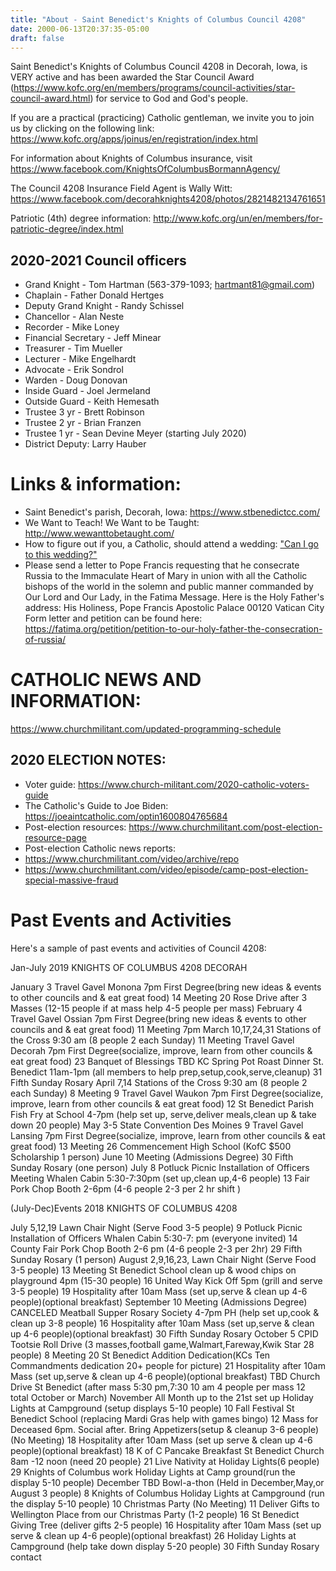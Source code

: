 ```yaml
---
title: "About - Saint Benedict's Knights of Columbus Council 4208"
date: 2000-06-13T20:37:35-05:00
draft: false
---
```


Saint Benedict's Knights of Columbus Council 4208 in Decorah, Iowa, is VERY active and has been awarded the Star Council Award (https://www.kofc.org/en/members/programs/council-activities/star-council-award.html) for service to God and God's people. 

If you are a practical (practicing) Catholic gentleman, we invite you to join us by clicking on the following link: https://www.kofc.org/apps/joinus/en/registration/index.html  

For information about Knights of Columbus insurance, visit https://www.facebook.com/KnightsOfColumbusBormannAgency/

The Council 4208 Insurance Field Agent is Wally Witt: https://www.facebook.com/decorahknights4208/photos/2821482134761651

Patriotic (4th) degree information: http://www.kofc.org/un/en/members/for-patriotic-degree/index.html

## 2020-2021 Council officers
- Grand Knight - Tom Hartman (563-379-1093; hartmant81@gmail.com)
- Chaplain - Father Donald Hertges
- Deputy Grand Knight - Randy Schissel
- Chancellor - Alan Neste
- Recorder - Mike Loney
- Financial Secretary - Jeff Minear
- Treasurer - Tim Mueller
- Lecturer - Mike Engelhardt
- Advocate - Erik Sondrol
- Warden - Doug Donovan
- Inside Guard - Joel Jermeland
- Outside Guard - Keith Hemesath
- Trustee 3 yr - Brett Robinson
- Trustee 2 yr - Brian Franzen
- Trustee 1 yr - Sean Devine Meyer (starting July 2020)
- District Deputy: Larry Hauber 

# Links & information:

- Saint Benedict's parish, Decorah, Iowa: https://www.stbenedictcc.com/
- We Want to Teach! We Want to be Taught: http://www.wewanttobetaught.com/
- How to figure out if you, a Catholic, should attend a wedding: ["Can I go to this wedding?"](https://www.catholic.com/magazine/print-edition/to-attend-or-not-to-attend)
- Please send a letter to Pope Francis requesting that he consecrate Russia to the Immaculate Heart of Mary in union with all the Catholic bishops of the world in the solemn and public manner commanded by Our Lord and Our Lady, in the Fatima Message.
Here is the Holy Father's address:
His Holiness, Pope Francis
Apostolic Palace
00120 Vatican City
Form letter and petition can be found here: https://fatima.org/petition/petition-to-our-holy-father-the-consecration-of-russia/

# CATHOLIC NEWS AND INFORMATION:
https://www.churchmilitant.com/updated-programming-schedule

## 2020 ELECTION NOTES:
- Voter guide: https://www.church-militant.com/2020-catholic-voters-guide
- The Catholic's Guide to Joe Biden: https://joeaintcatholic.com/optin1600804765684
- Post-election resources: https://www.churchmilitant.com/post-election-resource-page
- Post-election Catholic news reports: 
- https://www.churchmilitant.com/video/archive/repo
- https://www.churchmilitant.com/video/episode/camp-post-election-special-massive-fraud

# Past Events and Activities
Here's a sample of past events and activities of Council 4208:

Jan-July 2019 KNIGHTS OF COLUMBUS 4208 DECORAH

January
3 Travel Gavel Monona 7pm First Degree(bring new ideas & events to other councils and & eat great food)
14 Meeting
20 Rose Drive after 3 Masses (12-15 people if at mass help 4-5 people per mass)
February
4 Travel Gavel Ossian 7pm First Degree(bring new ideas & events to other councils and & eat great food)
11 Meeting 7pm
March
10,17,24,31 Stations of the Cross 9:30 am (8 people 2 each Sunday)
11 Meeting Travel Gavel Decorah 7pm First Degree(socialize, improve, learn from other councils & eat great food)
23 Banquet of Blessings
TBD KC Spring Pot Roast Dinner St. Benedict 11am-1pm (all members to help prep,setup,cook,serve,cleanup)
31 Fifth Sunday Rosary
April
7,14 Stations of the Cross 9:30 am (8 people 2 each Sunday)
8 Meeting
9 Travel Gavel Waukon 7pm First Degree(socialize, improve, learn from other councils & eat great food)
12 St Benedict Parish Fish Fry at School 4-7pm (help set up, serve,deliver meals,clean up & take down 20 people)
May
3-5 State Convention Des Moines
9 Travel Gavel Lansing 7pm First Degree(socialize, improve, learn from other councils & eat great food)
13 Meeting
26 Commencement High School (KofC $500 Scholarship 1 person)
June
10 Meeting (Admissions Degree)
30 Fifth Sunday Rosary (one person)
July
8 Potluck Picnic Installation of Officers Meeting Whalen Cabin 5:30-7:30pm (set up,clean up,4-6 people)
13 Fair Pork Chop Booth 2-6pm (4-6 people 2-3 per 2 hr shift )

(July-Dec)Events 2018 KNIGHTS OF COLUMBUS 4208

July
5,12,19 Lawn Chair Night (Serve Food 3-5 people)
9 Potluck Picnic Installation of Officers Whalen Cabin 5:30-7: pm (everyone invited)
14 County Fair Pork Chop Booth 2-6 pm (4-6 people 2-3 per 2hr)
29 Fifth Sunday Rosary (1 person)
August
2,9,16,23, Lawn Chair Night (Serve Food 3-5 people)
13 Meeting St Benedict School clean up & wood chips on playground 4pm (15-30 people)
16 United Way Kick Off 5pm (grill and serve 3-5 people)
19 Hospitality after 10am Mass (set up,serve & clean up 4-6 people)(optional breakfast)
September
10 Meeting (Admissions Degree)
CANCELED Meatball Supper Rosary Society 4-7pm PH (help set up,cook & clean up 3-8 people)
16 Hospitality after 10am Mass (set up,serve & clean up 4-6 people)(optional breakfast)
30 Fifth Sunday Rosary
October
5 CPID Tootsie Roll Drive (3 masses,football game,Walmart,Fareway,Kwik Star 28 people)
8 Meeting
20 St Benedict Addition Dedication(KCs Ten Commandments dedication 20+ people for picture)
21 Hospitality after 10am Mass (set up,serve & clean up 4-6 people)(optional breakfast)
TBD Church Drive St Benedict (after mass 5:30 pm,7:30 10 am 4 people per mass 12 total October or March)
November
All Month up to the 21st set up Holiday Lights at Campground (setup displays 5-10 people)
10 Fall Festival St Benedict School (replacing Mardi Gras help with games bingo)
12 Mass for Deceased 6pm. Social after. Bring Appetizers(setup & cleanup 3-6 people)(No Meeting)
18 Hospitality after 10am Mass (set up serve & clean up 4-6 people)(optional breakfast)
18 K of C Pancake Breakfast St Benedict Church 8am -12 noon (need 20 people}
21 Live Nativity at Holiday Lights(6 people)
29 Knights of Columbus work Holiday Lights at Camp ground(run the display 5-10 people)
December
TBD Bowl-a-thon (Held in December,May,or August 3 people)
8 Knights of Columbus Holiday Lights at Campground (run the display 5-10 people)
10 Christmas Party (No Meeting)
11 Deliver Gifts to Wellington Place from our Christmas Party (1-2 people)
16 St Benedict Giving Tree (deliver gifts 2-5 people)
16 Hospitality after 10am Mass (set up serve & clean up 4-6 people)(optional breakfast)
26 Holiday Lights at Campground (help take down display 5-20 people)
30 Fifth Sunday Rosary
contact
